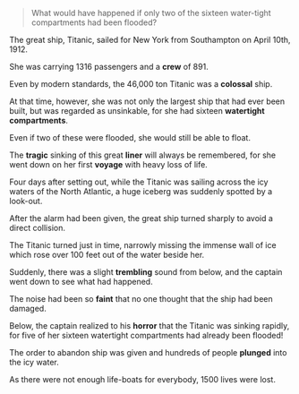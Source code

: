 > What would have happened if only two of the sixteen water-tight compartments had been flooded?



The great ship, Titanic, sailed for New York from Southampton on April 10th, 1912. 

She was carrying 1316 passengers and a **crew** of 891. 

Even by modern standards, the 46,000 ton Titanic was a **colossal** ship. 

At that time, however, she was not only the largest ship that had ever been built, but was regarded as unsinkable, for she had sixteen **watertight compartments**. 

Even if two of these were flooded, she would still be able to float. 

The **tragic** sinking of this great **liner** will always be remembered, for she went down on her first **voyage** with heavy loss of life.





Four days after setting out, while the Titanic was sailing across the icy waters of the North Atlantic, a huge iceberg was suddenly spotted by a look-out. 

After the alarm had been given, the great ship turned sharply to avoid a direct collision. 

The Titanic turned just in time, narrowly missing the immense wall of ice which rose over 100 feet out of the water beside her. 

Suddenly, there was a slight **trembling** sound from below, and the captain went down to see what had happened. 

The noise had been so **faint** that no one thought that the ship had been damaged. 

Below, the captain realized to his **horror** that the Titanic was sinking rapidly, for five of her sixteen watertight compartments had already been flooded! 

The order to abandon ship was given and hundreds of people **plunged** into the icy water. 

As there were not enough life-boats for everybody, 1500 lives were lost.